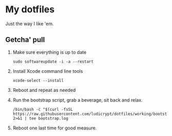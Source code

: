# My dotfiles

Just the way I like 'em.

## Getcha' pull

1. Make sure everything is up to date

   ```shell
   sudo softwareupdate -i -a --restart
   ```

2. Install Xcode command line tools

   ```shell
   xcode-select --install
   ```

3. Reboot and repeat as needed

4. Run the bootstrap script, grab a beverage, sit back and relax.

   ```shell
   /bin/bash -c "$(curl -fsSL https://raw.githubusercontent.com/ludicrypt/dotfiles/working/bootstrap.sh)" 2>&1 | tee bootstrap.log
   ```

5. Reboot one last time for good measure.

